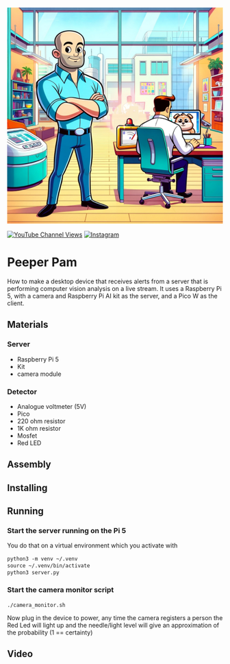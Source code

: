 ![Action Shot](/images/sketch.jpg)

[![YouTube Channel Views](https://img.shields.io/youtube/channel/views/UCz5BOU9J9pB_O0B8-rDjCWQ?style=flat&logo=youtube&logoColor=red&labelColor=white&color=ffed53)](https://www.youtube.com/channel/UCz5BOU9J9pB_O0B8-rDjCWQ) [![Instagram](https://img.shields.io/github/stars/veebch?style=flat&logo=github&logoColor=black&labelColor=white&color=ffed53)](https://www.instagram.com/v_e_e_b/)

# Peeper Pam

How to make a desktop device that receives alerts from a server that is performing computer vision analysis on a live stream. It uses a Raspberry Pi 5, with a camera and Raspberry Pi AI kit as the server, and a Pico W as the client.

##  Materials
### Server 
- Raspberry Pi 5
- Kit
- camera module 

### Detector
- Analogue voltmeter (5V)
- Pico
- 220 ohm resistor
- 1K ohm resistor
- Mosfet
- Red LED

## Assembly

## Installing

## Running

### Start the server running on the Pi 5
You do that on a virtual environment which you activate with
```
python3 -m venv ~/.venv
source ~/.venv/bin/activate
python3 server.py
```
### Start the camera monitor script
```
./camera_monitor.sh
```

Now plug in the device to power, any time the camera registers a person the Red Led will light up and the needle/light level will give an approximation of the probability (1 == certainty)

## Video
